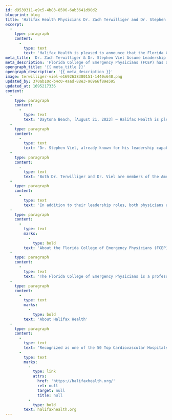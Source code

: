 ```yaml
---
id: d9539311-e9c5-4b83-8506-6ab3641d90d2
blueprint: blog
title: 'Halifax Health Physicians Dr. Zach Terwilliger and Dr. Stephen Viel Assume Leadership Roles in the Florida College of Emergency Physicians'
excerpt:
  -
    type: paragraph
    content:
      -
        type: text
        text: 'Halifax Health is pleased to announce that the Florida College of Emergency Physicians (FCEP) has appointed Dr. Zach Terwilliger and Dr. Stephen Viel to its Board of Directors for the 2023-2026 term.'
meta_title: 'Dr. Zach Terwilliger & Dr. Stephen Viel Assume Leadership Roles'
meta_description: 'Florida College of Emergency Physicians (FCEP) has appointed Dr. Zach Terwilliger and Dr. Stephen Viel to its Board of Directors 2023-2026.'
opengraph_title: '{{ meta_title }}'
opengraph_description: '{{ meta_description }}'
image: terwilliger-viel-e1692638380151-1440x640.png
updated_by: 370ab10c-b4c0-4aad-88e3-96966f89e595
updated_at: 1695217336
content:
  -
    type: paragraph
    content:
      -
        type: text
        text: 'Daytona Beach, [August 21, 2023] – Halifax Health is pleased to announce that the Florida College of Emergency Physicians (FCEP) has appointed Dr. Zach Terwilliger and Dr. Stephen Viel to its Board of Directors for the 2023-2026 term. Both local emergency medicine physicians bring a wealth of experience and expertise to their roles, further solidifying Halifax Health’s commitment to excellence in emergency medicine.'
  -
    type: paragraph
    content:
      -
        type: text
        text: "Dr. Stephen Viel, already known for his leadership capabilities, shared his vision for the FCEP Leadership Academy, which he chairs. “Our Leadership Academy is designed to cultivate the next generation of physician leaders. Through mentorship, education, and hands-on experience, we aim to empower emerging leaders with the skills and knowledge needed to navigate the complexities of healthcare.”\_ Dr. Zach Terwilliger, \_expressed his enthusiasm for his co-chair of the Leadership Academy position, stating, “I am honored to take on this responsibility alongside Dr. Viel. We are dedicated to fostering a culture of growth and innovation within the emergency medicine community, ultimately leading to enhanced patient care.”"
  -
    type: paragraph
    content:
      -
        type: text
        text: 'Both Dr. Terwilliger and Dr. Viel are members of the American College of Emergency Physicians (ACEP), a testament to their dedication to advancing emergency medicine practices on a national level.'
  -
    type: paragraph
    content:
      -
        type: text
        text: 'In addition to their leadership roles, both physicians are active practitioners at Halifax Health, the community’s health system, where they continue to serve their communities with the highest level of medical expertise and patient-centered care.'
  -
    type: paragraph
    content:
      -
        type: text
        marks:
          -
            type: bold
        text: 'About the Florida College of Emergency Physicians (FCEP):'
  -
    type: paragraph
    content:
      -
        type: text
        text: 'The Florida College of Emergency Physicians is a professional association representing emergency medicine physicians in the state of Florida. FCEP is committed to promoting the highest standards of emergency medical care and advocating for the interests of both patients and physicians in the field of emergency medicine.'
  -
    type: paragraph
    content:
      -
        type: text
        marks:
          -
            type: bold
        text: 'About Halifax Health'
  -
    type: paragraph
    content:
      -
        type: text
        text: "Recognized as one of the 50 Top Cardiovascular Hospitals™ in the United States by IBM Watson Health™, Halifax Health serves Volusia and Flagler counties, providing a continuum of health care services through a network of organizations including a tertiary hospital, two community hospitals, an urgent care, psychiatric services, a cancer treatment center with five outreach locations, the area’s largest hospice, a center for inpatient rehabilitation, outpatient rehabilitation clinics, primary care walk-in clinics, a clinic specializing in women’s health, a pediatric care community clinic, three children’s medical practices, a home health care agency and an exclusive provider organization. Halifax Health offers the area’s only Level II Trauma Center, Thrombectomy-Capable Stroke Center (TSC), Center for Transplant Services, Pediatric Intensive Care Unit, Pediatric Emergency Department, Child and Adolescent Behavioral Services, complete Neurosurgical Services, OB Emergency Department and Level III Neonatal Intensive Care Unit that cares for babies born earlier than 28 weeks. For more information, visit\_"
      -
        type: text
        marks:
          -
            type: link
            attrs:
              href: 'https://halifaxhealth.org/'
              rel: null
              target: null
              title: null
          -
            type: bold
        text: halifaxhealth.org
---
```

